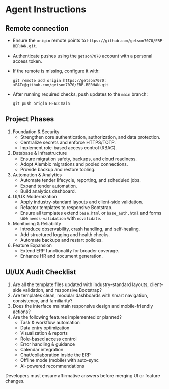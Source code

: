 # Agent Instructions

## Remote connection

- Ensure the `origin` remote points to `https://github.com/getson7070/ERP-BERHAN.git`.
- Authenticate pushes using the `getson7070` account with a personal access token.
- If the remote is missing, configure it with:

  `git remote add origin https://getson7070:<PAT>@github.com/getson7070/ERP-BERHAN.git`

- After running required checks, push updates to the `main` branch:

  `git push origin HEAD:main`
## Project Phases
1. Foundation & Security
   - Strengthen core authentication, authorization, and data protection.
   - Centralize secrets and enforce HTTPS/TOTP.
   - Implement role-based access control (RBAC).
2. Database & Infrastructure
   - Ensure migration safety, backups, and cloud readiness.
   - Adopt Alembic migrations and pooled connections.
   - Provide backup and restore tooling.
3. Automation & Analytics
   - Automate tender lifecycle, reporting, and scheduled jobs.
   - Expand tender automation.
   - Build analytics dashboard.
4. UI/UX Modernization
   - Apply industry-standard layouts and client-side validation.
   - Refactor templates to responsive Bootstrap.
   - Ensure all templates extend `base.html` or `base_auth.html` and forms use `needs-validation` with `novalidate`.
5. Monitoring & Reliability
    - Introduce observability, crash handling, and self-healing.
    - Add structured logging and health checks.
    - Automate backups and restart policies.
6. Feature Expansion
   - Extend ERP functionality for broader coverage.
   - Enhance HR and document generation.
## UI/UX Audit Checklist

1. Are all the template files updated with industry-standard layouts, client-side validation, and responsive Bootstrap?
2. Are templates clean, modular dashboards with smart navigation, consistency, and familiarity?
3. Does the interface maintain responsive design and mobile-friendly actions?
4. Are the following features implemented or planned?
   - Task & workflow automation
   - Data entry optimization
   - Visualization & reports
   - Role-based access control
   - Error handling & guidance
   - Calendar integration
   - Chat/collaboration inside the ERP
   - Offline mode (mobile) with auto-sync
   - AI-powered recommendations

Developers must ensure affirmative answers before merging UI or feature changes.

